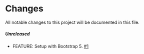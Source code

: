 # Changes
All notable changes to this project will be documented in this file.

##### Unreleased

- FEATURE: Setup with Bootstrap 5.  [#1](https://github.com/thomaskanzig/web-developer-portfolio/pull/1)